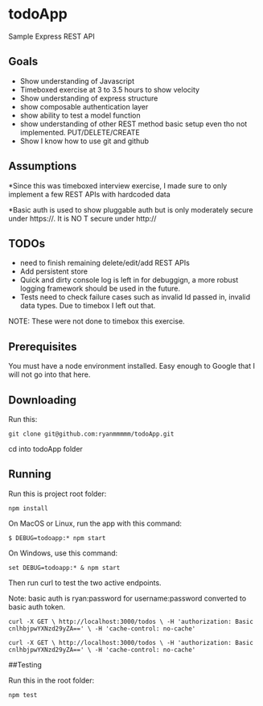 # todoApp

Sample Express REST API

## Goals
* Show understanding of Javascript
* Timeboxed exercise at 3 to 3.5 hours to show velocity
* Show understanding of express structure
* show composable authentication layer
* show ability to test a model function
* show understanding of other REST method basic setup even tho not implemented. PUT/DELETE/CREATE
* Show I know how to use git and github

## Assumptions

*Since this was timeboxed interview exercise, I made sure to only implement a few REST APIs with hardcoded data

*Basic auth is used to show pluggable auth but is only moderately secure under https://. It is NO
T secure under http://


## TODOs
* need to finish remaining delete/edit/add REST APIs
* Add persistent store
* Quick and dirty console log is left in for debuggign, a more robust logging framework should be used in the future.
* Tests need to check failure cases such as invalid Id passed in, invalid data types. Due to timebox I left out that.

NOTE: These were not done to timebox this exercise.

## Prerequisites

You must have a node environment installed.  Easy enough to Google that I will not go into that here.

## Downloading

Run this:

`git clone git@github.com:ryanmmmmm/todoApp.git`

cd into todoApp folder

## Running
Run this is project root folder:

`npm install`

On MacOS or Linux, run the app with this command:

`$ DEBUG=todoapp:* npm start`

On Windows, use this command:

`set DEBUG=todoapp:* & npm start`


Then run curl to test the two active endpoints.

Note: basic auth is ryan:password for username:password converted to basic auth token.

`curl -X GET \
  http://localhost:3000/todos \
  -H 'authorization: Basic cnlhbjpwYXNzd29yZA==' \
  -H 'cache-control: no-cache'`

`curl -X GET \
  http://localhost:3000/todos \
  -H 'authorization: Basic cnlhbjpwYXNzd29yZA==' \
  -H 'cache-control: no-cache'`

##Testing

Run this in the root folder:

`npm test`

